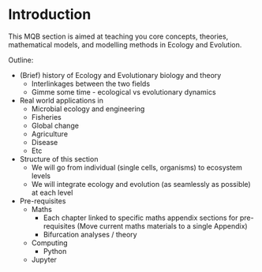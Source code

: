 # Introduction

This MQB section is aimed at teaching you core concepts, theories, mathematical
models, and modelling methods in Ecology and Evolution.

Outline:

  * (Brief) history of Ecology and Evolutionary biology and theory
    * Interlinkages between the two fields
    * Gimme some time - ecological vs evolutionary dynamics
  * Real world applications in
    * Microbial ecology and engineering
    * Fisheries
    * Global change
    * Agriculture
    * Disease
    * Etc
  * Structure of this section
    * We will go from individual (single cells, organisms) to ecosystem levels
    * We will integrate ecology and evolution (as seamlessly as possible) at each level 
  * Pre-requisites
    * Maths
      * Each chapter linked to specific maths appendix sections for pre-requisites (Move current maths materials to a single Appendix)
      * Bifurcation analyses / theory
    * Computing
      * Python
    * Jupyter
